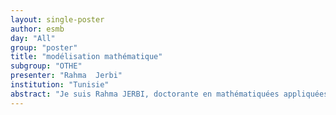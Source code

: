 ```yaml
---
layout: single-poster
author: esmb
day: "All"
group: "poster"
title: "modélisation mathématique"
subgroup: "OTHE"
presenter: "Rahma  Jerbi"
institution: "Tunisie"
abstract: "Je suis Rahma JERBI, doctorante en mathématiquées appliquées à l'université de Sfax (Tunisie) pour la préparation du doctorat sous le thème ' Etudes théoriques et numériques de quelques problèmes inverses', ma thèse deonc est basée sur la modélisation mathématique de quelques problèmes inverses. Pour céla je suis intéressée par votre conférence pour améliorer mes compétences en mathématiques appliquées."
---
```


